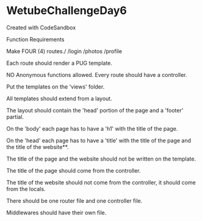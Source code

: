 # WetubeChallengeDay6
Created with CodeSandbox



Function Requirements



Make FOUR (4) routes./ /login /photos /profile

Each route should render a PUG template.

NO Anonymous functions allowed. Every route should have a controller.

Put the templates on the 'views' folder.

All templates should extend from a layout.

The layout should contain the 'head' portion of the page and a 'footer' partial.
  
On the 'body' each page has to have a 'h1' with the title of the page.
  
On the 'head' each page has to have a 'title' with the title of the page and the title of the website**.
  
The title of the page and the website should not be written on the template.

The title of the page should come from the controller.

The title of the website should not come from the controller, it should come from the locals.

There should be one router file and one controller file.

Middlewares should have their own file.
